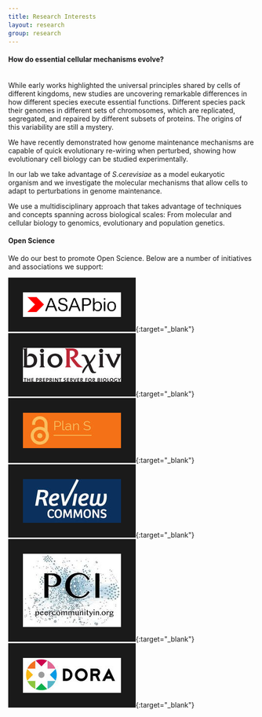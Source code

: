 ```yaml
---
title: Research Interests
layout: research
group: research
---
```

<h4><b>How do essential cellular mechanisms evolve?</b></h4><br>
While early works highlighted the universal principles shared by cells of different kingdoms, new studies are uncovering remarkable differences in how different species execute essential functions. Different species pack their genomes in different sets of chromosomes, which are replicated, segregated, and repaired by different subsets of proteins. The origins of this variability are still a mystery. 

We have recently demonstrated how genome maintenance mechanisms are capable of quick evolutionary re-wiring when perturbed, showing how evolutionary cell biology can be studied experimentally. 

In our lab we take advantage of <i>S.cerevisiae</i> as a model eukaryotic organism and we investigate the molecular mechanisms that allow cells to adapt to perturbations in genome maintenance. 

We use a multidisciplinary approach that takes advantage of techniques and concepts spanning across biological scales: From molecular and cellular biology to genomics, evolutionary and population genetics.

#### Open Science
We do our best to promote Open Science. Below are a number of initiatives and associations we support:

[<img src="/static/img/asapbio-logo.png" border="30">](https://asapbio.org/){:target="_blank"}
[<img src="/static/img/biorxiv2.jpeg" border="30">](https://www.biorxiv.org/){:target="_blank"}
[<img src="/static/img/plans.jpeg" border="30">](https://www.coalition-s.org/){:target="_blank"}
[<img src="/static/img/reviewcommons.jpeg" border="30">](https://www.reviewcommons.org/){:target="_blank"}
[<img src="/static/img/pci.jpeg" border="30">](https://peercommunityin.org/){:target="_blank"}
[<img src="/static/img/dora.jpeg" border="30">](https://sfdora.org/){:target="_blank"}

<!--![alt text](https://FumaLab.github.io/static/img/biorxiv2.jpeg?raw=true)-->
